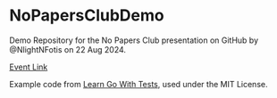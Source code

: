 # NoPapersClubDemo

Demo Repository for the No Papers Club presentation on GitHub by @NlightNFotis
on 22 Aug 2024.

[Event Link](https://www.linkedin.com/events/7227289376832000000/)

Example code from [Learn Go With Tests](https://quii.gitbook.io/learn-go-with-tests/),
used under the MIT License.
